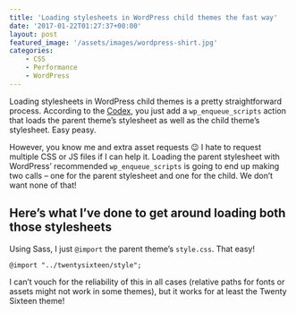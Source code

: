 ```yaml
---
title: 'Loading stylesheets in WordPress child themes the fast way'
date: '2017-01-22T01:27:37+00:00'
layout: post
featured_image: '/assets/images/wordpress-shirt.jpg'
categories:
    - CSS
    - Performance
    - WordPress
---
```


Loading stylesheets in WordPress child themes is a pretty straightforward process. According to the [Codex](https://codex.wordpress.org/Child_Themes), you just add a `wp_enqueue_scripts` action that loads the parent theme’s stylesheet as well as the child theme’s stylesheet. Easy peasy.

However, you know me and extra asset requests 😉 I hate to request multiple CSS or JS files if I can help it. Loading the parent stylesheet with WordPress’ recommended `wp_enqueue_scripts` is going to end up making two calls – one for the parent stylesheet and one for the child. We don’t want none of that!

## Here’s what I’ve done to get around loading both those stylesheets

Using Sass, I just `@import` the parent theme’s `style.css`. That easy!

```
@import "../twentysixteen/style";

```

I can’t vouch for the reliability of this in all cases (relative paths for fonts or assets might not work in some themes), but it works for at least the Twenty Sixteen theme!